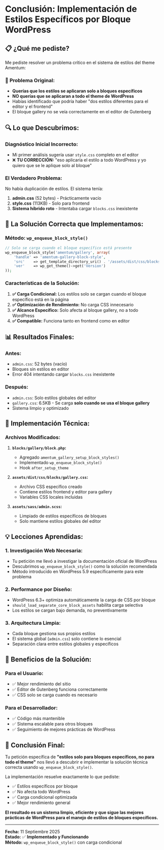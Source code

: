 # Conclusión: Implementación de Estilos Específicos por Bloque WordPress

## 📋 ¿Qué me pediste?

Me pediste resolver un problema crítico en el sistema de estilos del theme Amentum:

### 🚨 **Problema Original:**
- **Querías que los estilos se aplicaran solo a bloques específicos**
- **NO querías que se aplicaran a todo el theme de WordPress**
- Habías identificado que podría haber "dos estilos diferentes para el editor y el frontend"
- El bloque gallery no se veía correctamente en el editor de Gutenberg

## 🔍 **Lo que Descubrimos:**

### **Diagnóstico Inicial Incorrecto:**
- Mi primer análisis sugería usar `style.css` completo en el editor
- ❌ **TU CORRECCIÓN:** "eso aplicaría el estilo a todo WordPress y yo quiero que se le aplique solo al bloque"

### **El Verdadero Problema:**
No había duplicación de estilos. El sistema tenía:
1. **admin.css** (52 bytes) - Prácticamente vacío
2. **style.css** (113KB) - Solo para frontend
3. **Sistema híbrido roto** - Intentaba cargar `blocks.css` inexistente

## 🎯 **La Solución Correcta que Implementamos:**

### **Método: `wp_enqueue_block_style()`**

```php
// Solo se carga cuando el bloque específico está presente
wp_enqueue_block_style('amentum/gallery', array(
    'handle' => 'amentum-gallery-block-style',
    'src'    => get_template_directory_uri() . '/assets/dist/css/blocks/gallery.css',
    'ver'    => wp_get_theme()->get('Version')
));
```

### **Características de la Solución:**

1. **✅ Carga Condicional:** Los estilos solo se cargan cuando el bloque específico está en la página
2. **✅ Optimización de Rendimiento:** No carga CSS innecesario
3. **✅ Alcance Específico:** Solo afecta al bloque gallery, no a todo WordPress
4. **✅ Compatible:** Funciona tanto en frontend como en editor

## 📊 **Resultados Finales:**

### **Antes:**
- `admin.css`: 52 bytes (vacío)
- Bloques sin estilos en editor
- Error 404 intentando cargar `blocks.css` inexistente

### **Después:**
- `admin.css`: Solo estilos globales del editor
- `gallery.css`: 6.5KB - Se carga **solo cuando se usa el bloque gallery**
- Sistema limpio y optimizado

## 🔧 **Implementación Técnica:**

### **Archivos Modificados:**

1. **`blocks/gallery/block.php`:**
   - Agregado `amentum_gallery_setup_block_styles()`
   - Implementado `wp_enqueue_block_style()`
   - Hook `after_setup_theme`

2. **`assets/dist/css/blocks/gallery.css`:**
   - Archivo CSS específico creado
   - Contiene estilos frontend y editor para gallery
   - Variables CSS locales incluidas

3. **`assets/sass/admin.scss`:**
   - Limpiado de estilos específicos de bloques
   - Solo mantiene estilos globales del editor

## 💡 **Lecciones Aprendidas:**

### **1. Investigación Web Necesaria:**
- Tu petición me llevó a investigar la documentación oficial de WordPress
- Descubrimos `wp_enqueue_block_style()` como la solución recomendada
- Método introducido en WordPress 5.9 específicamente para este problema

### **2. Performance por Diseño:**
- WordPress 6.3+ optimiza automáticamente la carga de CSS por bloque
- `should_load_separate_core_block_assets` habilita carga selectiva
- Los estilos se cargan bajo demanda, no preventivamente

### **3. Arquitectura Limpia:**
- Cada bloque gestiona sus propios estilos
- El sistema global (`admin.css`) solo contiene lo esencial
- Separación clara entre estilos globales y específicos

## 🚀 **Beneficios de la Solución:**

### **Para el Usuario:**
- ✅ Mejor rendimiento del sitio
- ✅ Editor de Gutenberg funciona correctamente
- ✅ CSS solo se carga cuando es necesario

### **Para el Desarrollador:**
- ✅ Código más mantenible
- ✅ Sistema escalable para otros bloques
- ✅ Seguimiento de mejores prácticas de WordPress

## 📝 **Conclusión Final:**

Tu petición específica de **"estilos solo para bloques específicos, no para todo el theme"** nos llevó a descubrir e implementar la solución técnica correcta usando `wp_enqueue_block_style()`.

La implementación resuelve exactamente lo que pediste:
- ✅ Estilos específicos por bloque
- ✅ No afecta todo WordPress
- ✅ Carga condicional optimizada
- ✅ Mejor rendimiento general

**El resultado es un sistema limpio, eficiente y que sigue las mejores prácticas de WordPress para el manejo de estilos de bloques específicos.**

---

**Fecha:** 11 Septiembre 2025  
**Estado:** ✅ **Implementado y Funcionando**  
**Método:** `wp_enqueue_block_style()` con carga condicional